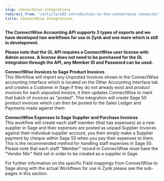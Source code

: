 ```yaml
---
slug: connectwise-integrations
redirect_from: "/article/183-introduction-to-the-connectwise-connector"
title: ConnectWise Integrations
---
```



**The ConnectWise Accounting API supports 3 types of exports and we have developed two workflows for use in Zynk and one more which is still in development.**



**Please note that the GL API requires a ConnectWise user license with Admin access. A license does not need to be purchased for the GL integration through the API, any Member ID and Password can be used.**



**ConnectWise Invoices to Sage Product Invoices**  
This Workflow will import any Unposted Invoices shown in the ConnectWise accounting interface which is located on the Other Accounting Interface tab and creates a Customer in Sage if they do not already exist and product invoices for each unposted invoice, it then updates ConnectWise to mark that batch of invoices as "posted". This integration will create Sage 50 product invoices which can then be posted to the Sales Ledger and Payments made against them



**ConnectWise Expenses to Sage Supplier and Purchase Invoices**  
This workflow will create each staff member (that has expenses) as a new supplier in Sage and their expenses are posted as unpaid Supplier Invoices against their individual supplier account, you then simply make a Supplier payment by cheque within Sage 50 when you pay their expenses to them. This is the recommended method for handling staff expenses in Sage 50. Please note that each staff "Member" record in ConnectWise must have the "Vendor Nbr" field set in order to be created as a supplier in Sage.



For further information on the specific Field mappings from ConnectWise to Sage along with the actual Workflows for use in Zynk please see the sub-pages in this section.

